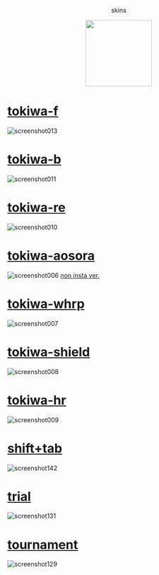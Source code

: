 <p align="center"> skins
<p align="center">
<a href="https://osu.ppy.sh/users/21821366">
  <img src="https://a.ppy.sh/21821366?1669712909.jpeg"  
       width="150"
       height="150"></a>
<p align="center"> 

# [tokiwa-f](https://ego115.s-ul.eu/rRSMJ2zH)
![screenshot013](https://github.com/ego115/s/assets/169810219/0b43fab3-ed2a-48ff-acfe-34b2bbba6b29)

# [tokiwa-b](https://ego115.s-ul.eu/ZTILnU1l)
![screenshot011](https://github.com/ego115/s/assets/169810219/88bfe001-2da6-4cdc-962d-a6eaf32210e6)

# [tokiwa-re](https://ego115.s-ul.eu/1ACh0E2y)
![screenshot010](https://github.com/ego115/s/assets/169810219/1d5bc244-ba16-46b1-a91c-5e765824858e)

# [tokiwa-aosora](https://ego115.s-ul.eu/D20eoV6a)
![screenshot006](https://github.com/ego115/s/assets/169810219/286b101e-edb8-4b16-b3e0-4b95144eaa95)
[non insta ver.](https://ego115.s-ul.eu/Eg15EKuH)

# [tokiwa-whrp](https://ego115.s-ul.eu/3ELN5wmM)
![screenshot007](https://github.com/ego115/s/assets/169810219/e1e4326d-4779-4381-8e63-1476dafcd44e)

# [tokiwa-shield](https://ego115.s-ul.eu/OsxJi1j5)
![screenshot008](https://github.com/ego115/s/assets/169810219/4c0a2a78-156a-4a70-a8d2-540a6fb1bbf1)

# [tokiwa-hr](https://ego115.s-ul.eu/NmHIBB6J)
![screenshot009](https://github.com/ego115/s/assets/169810219/d2542a00-cfe0-40e7-ace9-5326efbea734)

# [shift+tab](https://tokiwa.s-ul.eu/71VtUfUo)
![screenshot142](https://github.com/1tokiwa/skins/assets/140139725/e43faa12-75d7-4a2f-bd1a-dccd77397ebd)

# [trial](https://tokiwa.s-ul.eu/FxRoUhh6)
![screenshot131](https://github.com/1tokiwa/skins/assets/140139725/ee61d369-4acf-46f1-b0e3-7192cce08c00)

# [tournament](https://tokiwa.s-ul.eu/1nLsGSss)
![screenshot129](https://github.com/1tokiwa/skins/assets/140139725/33fd4b6d-63cf-46a3-9d04-9e43c91c5692)
